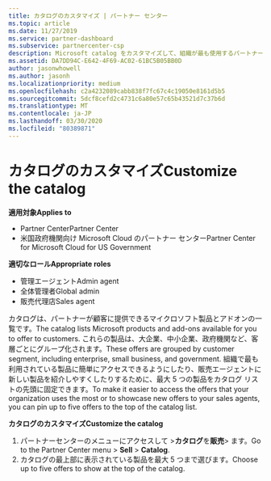 ```yaml
---
title: カタログのカスタマイズ | パートナー センター
ms.topic: article
ms.date: 11/27/2019
ms.service: partner-dashboard
ms.subservice: partnercenter-csp
description: Microsoft catalog をカスタマイズして、組織が最も使用するパートナープランや製品に簡単にアクセスできるようにする方法について説明します。
ms.assetid: DA7DD94C-E642-4F69-AC02-61BC5B05BB0D
author: jasonwhowell
ms.author: jasonh
ms.localizationpriority: medium
ms.openlocfilehash: c2a4232089cabb838f7fc67c4c19050e8161d5b5
ms.sourcegitcommit: 5dcf8cefd2c4731c6a80e57c65b43521d7c37b6d
ms.translationtype: MT
ms.contentlocale: ja-JP
ms.lasthandoff: 03/30/2020
ms.locfileid: "80389871"
---
```

# <a name="customize-the-catalog"></a><span data-ttu-id="19731-103">カタログのカスタマイズ</span><span class="sxs-lookup"><span data-stu-id="19731-103">Customize the catalog</span></span>

<span data-ttu-id="19731-104">**適用対象**</span><span class="sxs-lookup"><span data-stu-id="19731-104">**Applies to**</span></span>

-  <span data-ttu-id="19731-105">Partner Center</span><span class="sxs-lookup"><span data-stu-id="19731-105">Partner Center</span></span>
-  <span data-ttu-id="19731-106">米国政府機関向け Microsoft Cloud のパートナー センター</span><span class="sxs-lookup"><span data-stu-id="19731-106">Partner Center for Microsoft Cloud for US Government</span></span>

<span data-ttu-id="19731-107">**適切なロール**</span><span class="sxs-lookup"><span data-stu-id="19731-107">**Appropriate roles**</span></span>

- <span data-ttu-id="19731-108">管理エージェント</span><span class="sxs-lookup"><span data-stu-id="19731-108">Admin agent</span></span>
- <span data-ttu-id="19731-109">全体管理者</span><span class="sxs-lookup"><span data-stu-id="19731-109">Global admin</span></span>
- <span data-ttu-id="19731-110">販売代理店</span><span class="sxs-lookup"><span data-stu-id="19731-110">Sales agent</span></span>

<span data-ttu-id="19731-111">カタログは、パートナーが顧客に提供できるマイクロソフト製品とアドオンの一覧です。</span><span class="sxs-lookup"><span data-stu-id="19731-111">The catalog lists Microsoft products and add-ons available for you to offer to customers.</span></span> <span data-ttu-id="19731-112">これらの製品は、大企業、中小企業、政府機関など、客層ごとにグループ化されます。</span><span class="sxs-lookup"><span data-stu-id="19731-112">These offers are grouped by customer segment, including enterprise, small business, and government.</span></span> <span data-ttu-id="19731-113">組織で最も利用されている製品に簡単にアクセスできるようにしたり、販売エージェントに新しい製品を紹介しやすくしたりするために、最大 5 つの製品をカタログ リストの先頭に固定できます。</span><span class="sxs-lookup"><span data-stu-id="19731-113">To make it easier to access the offers that your organization uses the most or to showcase new offers to your sales agents, you can pin up to five offers to the top of the catalog list.</span></span>

<span data-ttu-id="19731-114">**カタログのカスタマイズ**</span><span class="sxs-lookup"><span data-stu-id="19731-114">**Customize the catalog**</span></span>

1.  <span data-ttu-id="19731-115">パートナーセンターのメニューにアクセスして &gt;**カタログ**を**販売**&gt; ます。</span><span class="sxs-lookup"><span data-stu-id="19731-115">Go to the Partner Center menu &gt; **Sell** &gt; **Catalog**.</span></span>
2.  <span data-ttu-id="19731-116">カタログの最上部に表示されている製品を最大 5 つまで選びます。</span><span class="sxs-lookup"><span data-stu-id="19731-116">Choose up to five offers to show at the top of the catalog.</span></span>

 

 



